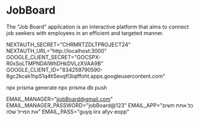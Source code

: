 # JobBoard
The "Job Board" application is an interactive platform that aims to connect job seekers with employees in an efficient and targeted manner.


NEXTAUTH_SECRET="CHRMRTZDLTPROJECT24"
NEXTAUTH_URL="http://localhost:3000"
GOOGLE_CLIENT_SECRET="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"
GOOGLE_CLIENT_ID="834259790590-8gc2kcak1hp51q4ti5evqfl3iqlffoht.apps.googleusercontent.com"


npx prisma generate
npx prisma db push


EMAIL_MANAGER="jjobBoard@gmail.com"
EMAIL_MANAGER_PASSWORD="jobBoard@123"
EMAIL_APP="כל אחת תשים את המייל שלה"
EMAIL_PASS="guyq iirx afyv eopp"